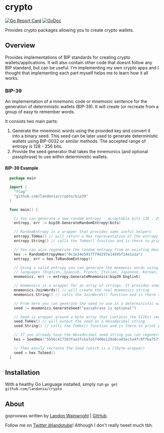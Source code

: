 # crypto

[![Go Report Card](https://goreportcard.com/badge/github.com/landonia/crypto)](https://goreportcard.com/report/github.com/landonia/crypto)
[![GoDoc](https://godoc.org/github.com/landonia/crypto?status.svg)](https://godoc.org/github.com/landonia/crypto)

Provides crypto packages allowing you to create crypto wallets.

## Overview

Provides implementations of BIP standards for creating crypto wallets/applications.
It will also contain other code that doesnt follow any BIP standard, but can be useful.
I'm implementing my own crypto apps and I thought that implementing each part myself
helps me to learn how it all works.

### BIP-39

An implementation of a mnemonic code or mnemonic sentence for the generation of deterministic wallets (BIP-39). It will create (or recreate from a group of easy to remember words.

It consists two main parts:

1. Generate the mnemonic words using the provided key and convert it into a binary seed. This seed can be later used to generate deterministic wallets using BIP-0032 or similar methods. The accepted range of entropy is 128 - 256 bits.
2. Provide the seed generator that takes the mnemonics (and optional passphrase) to use within deterministic wallets.

#### BIP-39 Example
```go
  package main

  import (
    "flag"
    "github.com/landonia/crypto/bip39"
  )

  func main() {

    // You can generate a new random entropy - acceptable bits 128 - 256 increments of 32
    entropy, err := bip39.GenerateRandomEntropy(bits)

    // RandomEntropy is a wrapper that provides some useful helpers
    entropy.ToHex() // will return a Hex representation of the entropy
    entropy.String() // calls the ToHex() function and is there to print pretty strings

    // You can also regenerate the random entropy from an existing Hexadecimal string
    hex := RandomEntropyHex("0c1e24e5917779d297e14d45f14e1a1a")
    entropy, err = hex.ToRandomEntropy()

    // Using a valid entropy you can generate the mnemonic words using one of the supplied
    // languages (English, Spanish, French, Italian, Japanese, Korean, ChineseSimple, ChineseTraditional)
    mnemonics, err := entropy.GenerateMnemonics(bip39.English)

    // mnemonics is a wrapper for an array of strings. It provides some handy functions..
    mnemonics.JoinWords() // will create the real mnemonics string
    mnemonics.String() // calls the JoinWords() function and is there to print pretty string

    // From here you can generate the seed to use in a deterministic wallet
    seed := mnemonics.GenerateSeed("passphrase is optional")

    // Seed is wrapper around a byte array that contains the 512bit seed
    seed.ToHex() // will output the seed as a Hexadecimal string
    seed.String() // calls the ToHex() function and is there to print pretty strings

    // If you already have the Hexadecimal seed string you can regenerate the Seed easily
    hex = SeedHex("5b56c417303faa3fcba7e57400e120a0ca83ec5a4fc9ffba757fbe63fbd77a89a1a3be4c67196f57c39a88b76373733891bfaba16ed27a813ceed498804c0570")

    // Then easily recreate the Seed (which is a []byte wrapper)
    seed = hex.ToSeed()
  }
```

## Installation

With a healthy Go Language installed, simply run `go get github.com/landonia/crypto`

## About

goproxwas written by [Landon Wainwright](http://www.landotube.com) | [GitHub](https://github.com/landonia).

Follow me on [Twitter @landotube](http://www.twitter.com/landotube)! Although I don't really tweet much tbh.
